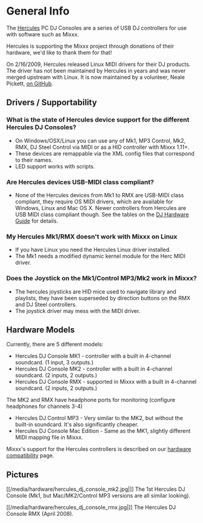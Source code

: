 # General Info

The [Hercules](http://www.hercules.com/us/) PC DJ Consoles are a series
of USB DJ controllers for use with software such as Mixxx.

Hercules is supporting the Mixxx project through donations of their
hardware, we'd like to thank them for that\!

On 2/16/2009, Hercules released Linux MIDI drivers for their DJ
products. The driver has not been maintained by Hercules in years and
was never merged upstream with Linux. It is now maintained by a
volunteer, Neale Pickett, [on GitHub](https://github.com/nealey/hdjd).

## Drivers / Supportability

### What is the state of Hercules device support for the different Hercules DJ Consoles?

  - On Windows/OSX/Linux you can use any of Mk1, MP3 Control, Mk2, RMX,
    DJ Steel Control via MIDI or as a HID controller with Mixxx 1.11+. 
  - These devices are remappable via the XML config files that
    correspond to their names. 
  - LED support works with scripts.

### Are Hercules devices USB-MIDI class compliant?

  - None of the Hercules devices from Mk1 to RMX are USB-MIDI class
    compliant, they require OS MIDI drivers, which are available for
    Windows, Linux and Mac OS X. Newer controllers from Hercules are USB
    MIDI class compliant though. See the tables on the [DJ Hardware
    Guide](hardware%20compatibility) for details.

### My Hercules Mk1/RMX doesn't work with Mixxx on Linux

  - If you have Linux you need the Hercules Linux driver installed. 
  - The Mk1 needs a modified dynamic kernel module for the Herc MIDI
    driver.

### Does the Joystick on the Mk1/Control MP3/Mk2 work in Mixxx?

  - The hercules joysticks are HID mice used to navigate library and
    playlists, they have been superseded by direction buttons on the RMX
    and DJ Steel controllers.
  - The joystick driver may mess with the MIDI driver.

## Hardware Models

Currently, there are 5 different models:

  - Hercules DJ Console MK1 - controller with a built in 4-channel
    soundcard. (1 input, 3 outputs.) 
  - Hercules DJ Console MK2 - controller with a built in 4-channel
    soundcard. (2 inputs, 2 outputs.) 
  - Hercules DJ Console RMX - supported in Mixxx with a built in
    4-channel soundcard. (2 inputs, 2 outputs.)

The MK2 and RMX have headphone ports for monitoring (configure
headphones for channels 3-4)

  - Hercules DJ Control MP3 - Very similar to the MK2, but without the
    built-in soundcard. It's also significantly cheaper.
  - Hercules DJ Console Mac Edition - Same as the MK1, slightly
    different MIDI mapping file in Mixxx.

Mixxx's support for the Hercules controllers is described on our
[hardware compatibility](hardware_compatibility) page.

## Pictures

[[/media/hardware/hercules_dj_console_mk2.jpg|]] The 1st Hercules DJ Console
(Mk1, but Mac/MK2/Control MP3 versions are all similar looking).

[[/media/hardware/hercules_dj_console_rmx.jpg|]] The Hercules DJ Console RMX
(April 2008).
